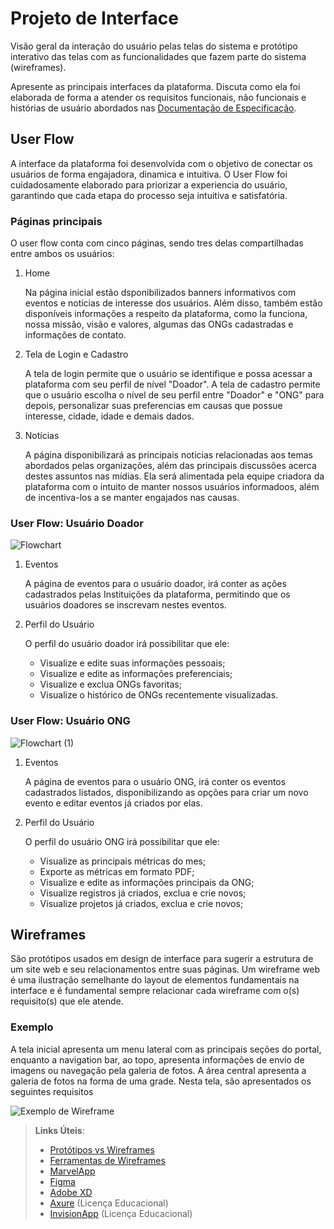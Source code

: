 
# Projeto de Interface

Visão geral da interação do usuário pelas telas do sistema e protótipo interativo das telas com as funcionalidades que fazem parte do sistema (wireframes).

 Apresente as principais interfaces da plataforma. Discuta como ela foi elaborada de forma a atender os requisitos funcionais, não funcionais e histórias de usuário abordados nas <a href="2-Especificação do Projeto.md"> Documentação de Especificação</a>.

## User Flow

A interface da plataforma foi desenvolvida com o objetivo de conectar os usuários de forma engajadora, dinamica e intuitiva. O User Flow foi cuidadosamente elaborado para priorizar a experiencia do usuário, garantindo que cada etapa do processo seja intuitiva e satisfatória.

### Páginas principais
O user flow conta com cinco páginas, sendo tres delas compartilhadas entre ambos os usuários:

1. Home
  
   Na página inicial estão dsponibilizados banners informativos com eventos e notícias de interesse dos usuários. Além disso, também estão disponíveis informações a respeito da plataforma, como la funciona, nossa missão, visão e valores, algumas das ONGs cadastradas e informações de contato. 

2. Tela de Login e Cadastro
   
   A tela de login permite que o usuário se identifique e possa acessar a plataforma com seu perfil de nível "Doador".
   A tela de cadastro permite que o usuário escolha o nível de seu perfil entre "Doador" e "ONG" para depois, personalizar suas preferencias em causas que possue interesse, cidade, idade e demais dados.

3. Notícias
   
   A página disponibilizará as principais noticias relacionadas aos temas abordados pelas organizações, além das principais discussões acerca destes assuntos nas mídias. Ela será alimentada pela equipe criadora da plataforma com o intuito de manter nossos usuários informadoos, além de incentiva-los a se manter engajados nas causas.

### User Flow: Usuário Doador

![Flowchart](https://github.com/user-attachments/assets/b49b4eef-4f79-4410-9d7e-dcf124695051)

1. Eventos
   
   A página de eventos para o usuário doador, irá conter as ações cadastrados pelas Instituições da plataforma, permitindo que os usuários doadores se inscrevam nestes eventos. 

2. Perfil do Usuário
   
    O perfil do usuário doador irá possibilitar que ele:
    - Visualize e edite suas informações pessoais;
    - Visualize e edite as informações preferenciais;
    - Visualize e exclua ONGs favoritas;
    - Visualize o histórico de ONGs recentemente visualizadas.


### User Flow: Usuário ONG

![Flowchart (1)](https://github.com/user-attachments/assets/aceb0969-c2cd-49ac-a51b-28e2ce4c8d83)

1. Eventos

   A página de eventos para o usuário ONG, irá conter os eventos cadastrados listados, disponibilizando as opções para criar um novo evento e editar eventos já criados por elas.
   
3. Perfil do Usuário

   O perfil do usuário ONG irá possibilitar que ele:
   - Visualize as principais métricas do mes;
   - Exporte as métricas em formato PDF;
   - Visualize e edite as informações principais da ONG;
   - Visualize registros já criados, exclua e crie novos;
   - Visualize projetos já criados, exclua e crie novos;


## Wireframes

São protótipos usados em design de interface para sugerir a estrutura de um site web e seu relacionamentos entre suas páginas. Um wireframe web é uma ilustração semelhante do layout de elementos fundamentais na interface e é fundamental sempre relacionar cada wireframe com o(s) requisito(s) que ele atende.

### Exemplo

A tela inicial apresenta um menu lateral com as principais seções do portal, enquanto a navigation bar, ao topo, apresenta informações de envio de imagens ou navegação pela galeria de fotos. A área central apresenta a galeria de fotos na forma de uma grade. Nesta tela, são apresentados os seguintes requisitos

![Exemplo de Wireframe](img/wireframe-example.png)

 
> **Links Úteis**:
> - [Protótipos vs Wireframes](https://www.nngroup.com/videos/prototypes-vs-wireframes-ux-projects/)
> - [Ferramentas de Wireframes](https://rockcontent.com/blog/wireframes/)
> - [MarvelApp](https://marvelapp.com/developers/documentation/tutorials/)
> - [Figma](https://www.figma.com/)
> - [Adobe XD](https://www.adobe.com/br/products/xd.html#scroll)
> - [Axure](https://www.axure.com/edu) (Licença Educacional)
> - [InvisionApp](https://www.invisionapp.com/) (Licença Educacional)
